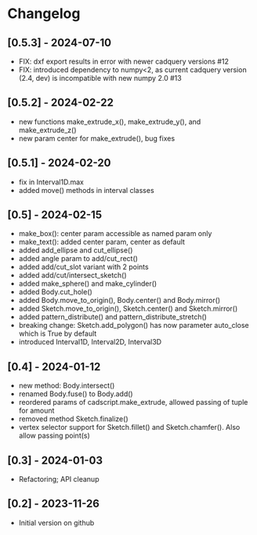 # Changelog



## [0.5.3] - 2024-07-10

- FIX: dxf export results in error with newer cadquery versions #12
- FIX: introduced dependency to numpy<2, as current cadquery version (2.4, dev) is incompatible with new numpy 2.0 #13

## [0.5.2] - 2024-02-22

- new functions make_extrude_x(), make_extrude_y(), and make_extrude_z()
- new param center for make_extrude(), bug fixes

## [0.5.1] - 2024-02-20

- fix in Interval1D.max
- added move() methods in interval classes

## [0.5] - 2024-02-15

- make_box(): center param accessible as named param only
- make_text(): added center param, center as default
- added add_ellipse and cut_ellipse()
- added angle param to add/cut_rect()
- added add/cut_slot variant with 2 points
- added add/cut/intersect_sketch()
- added make_sphere() and make_cylinder()
- added Body.cut_hole()
- added Body.move_to_origin(), Body.center() and Body.mirror()
- added Sketch.move_to_origin(), Sketch.center() and Sketch.mirror()
- added pattern_distribute() and pattern_distribute_stretch()
- breaking change: Sketch.add_polygon() has now parameter auto_close which is True by default
- introduced Interval1D, Interval2D, Interval3D

## [0.4] - 2024-01-12

- new method: Body.intersect()
- renamed Body.fuse() to Body.add()
- reordered params of cadscript.make_extrude, allowed passing of tuple for amount
- removed method Sketch.finalize()
- vertex selector support for Sketch.fillet() and Sketch.chamfer(). Also allow passing point(s)

## [0.3] - 2024-01-03

- Refactoring; API cleanup 

## [0.2] - 2023-11-26

- Initial version on github

